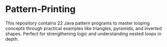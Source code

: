 # Pattern-Printing

This repository contains 22 Java pattern programs to master looping concepts through practical examples like triangles, pyramids, and inverted shapes. Perfect for strengthening logic and understanding nested loops in depth.
